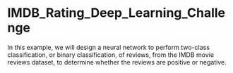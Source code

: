 # IMDB_Rating_Deep_Learning_Challenge
In this example, we will design a neural network to perform two-class classification, or binary classification, of reviews, from the IMDB movie reviews dataset, to determine whether the reviews are positive or negative.
